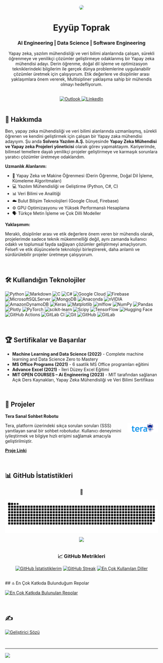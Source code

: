 
<div align="center">
  <img src="https://avatars.githubusercontent.com/Aieyup"width="120px" style="border-radius: 50%;"/>
</div>


<h1 align="center">Eyyüp Toprak</h1>
<h3 align="center">AI Engineering | Data Science | Software Engineering</h3>

<p align="center">
  Yapay zeka, yazılım mühendisliği ve veri bilimi alanlarında çalışan, sürekli öğrenmeye ve yenilikçi çözümler geliştirmeye odaklanmış bir Yapay zeka mühendisi adayı. Derin öğrenme, doğal dil işleme ve optimizasyon tekniklerindeki bilgilerim ile gerçek dünya problemlerine uygulanabilir çözümler üretmek için çalışıyorum. Etik değerlere ve disiplinler arası yaklaşımlara önem vererek, Multisipliner yaklaşıma sahip bir mühendis olmayı hedefliyorum.
</p>

<br/>

<div align="center">
  <a href="mailto:eyup.tp@hotmail.com">
    <img src="https://img.shields.io/badge/Outlook-0078D7?style=for-the-badge&logo=microsoft-outlook&logoColor=white" alt="Outlook"/>
  </a>
 <a href="https://www.linkedin.com/in/eyy%C3%BCp-toprak-2a32b5292/" target="_blank">
    <img src="https://img.shields.io/badge/LinkedIn-0077B5?style=for-the-badge&logo=linkedin&logoColor=white" alt="LinkedIn"/>
  </a>
</div>

<br/>

## 🚀 Hakkımda

Ben, yapay zeka mühendisliği ve veri bilimi alanlarında uzmanlaşmış, sürekli öğrenen ve kendini geliştirmek için çalışan bir Yapay zaka mühendisi adayıyım. Şu anda **Solvera Yazılım A.Ş.** bünyesinde **Yapay Zeka Mühendisi ve Yapay zeka Projeleri yöneticisi** olarak görev yapmaktayım. Kariyerimde, bilimsel temellere dayalı yenilikçi projeler geliştirmeye ve karmaşık sorunlara yaratıcı çözümler üretmeye odaklandım.

**Uzmanlık Alanlarım:**

- 🤖 Yapay Zeka ve Makine Öğrenmesi (Derin Öğrenme, Doğal Dil İşleme, Kümeleme Algoritmaları)
- 💻 Yazılım Mühendisliği ve Geliştirme (Python, C#, C)
- 📊 Veri Bilimi ve Analitiği
- ☁️ Bulut Bilişim Teknolojileri (Google Cloud, Firebase)
- ⚙️ GPU Optimizasyonu ve Yüksek Performanslı Hesaplama
- 🗣️ Türkçe Metin İşleme ve Çok Dilli Modeller

**Yaklaşımım:**

Meraklı, disiplinler arası ve etik değerlere önem veren bir mühendis olarak, projelerimde sadece teknik mükemmelliği değil, aynı zamanda kullanıcı odaklı ve toplumsal fayda sağlayan çözümler geliştirmeyi amaçlıyorum. Felsefi ve etik düşüncelerle teknolojiyi birleştirerek, daha anlamlı ve sürdürülebilir projeler üretmeye çalışıyorum.

<br/>

## 🛠️ Kullandığın Teknolojiler

![Python](https://img.shields.io/badge/python-3670A0?style=for-the-badge&logo=python&logoColor=ffdd54) ![Markdown](https://img.shields.io/badge/markdown-%23000000.svg?style=for-the-badge&logo=markdown&logoColor=white) ![C](https://img.shields.io/badge/c-%2300599C.svg?style=for-the-badge&logo=c&logoColor=white) ![C#](https://img.shields.io/badge/c%23-%23239120.svg?style=for-the-badge&logo=csharp&logoColor=white)
![Google Cloud](https://img.shields.io/badge/GoogleCloud-%234285F4.svg?style=for-the-badge&logo=google-cloud&logoColor=white) ![Firebase](https://img.shields.io/badge/firebase-a08021?style=for-the-badge&logo=firebase&logoColor=ffcd34) ![MicrosoftSQLServer](https://img.shields.io/badge/Microsoft%20SQL%20Server-CC2927?style=for-the-badge&logo=microsoft%20sql%20server&logoColor=white) ![MongoDB](https://img.shields.io/badge/MongoDB-%234ea94b.svg?style=for-the-badge&logo=mongodb&logoColor=white)
![Anaconda](https://img.shields.io/badge/Anaconda-%2344A833.svg?style=for-the-badge&logo=anaconda&logoColor=white) ![nVIDIA](https://img.shields.io/badge/cuda-000000.svg?style=for-the-badge&logo=nVIDIA&logoColor=green) ![AmazonDynamoDB](https://img.shields.io/badge/Amazon%20DynamoDB-4053D6?style=for-the-badge&logo=Amazon%20DynamoDB&logoColor=white)
![Keras](https://img.shields.io/badge/Keras-%23D00000.svg?style=for-the-badge&logo=Keras&logoColor=white) ![Matplotlib](https://img.shields.io/badge/Matplotlib-%23ffffff.svg?style=for-the-badge&logo=Matplotlib&logoColor=black) ![mlflow](https://img.shields.io/badge/mlflow-%23d9ead3.svg?style=for-the-badge&logo=numpy&logoColor=blue)
![NumPy](https://img.shields.io/badge/numpy-%23013243.svg?style=for-the-badge&logo=numpy&logoColor=white) ![Pandas](https://img.shields.io/badge/pandas-%23150458.svg?style=for-the-badge&logo=pandas&logoColor=white) ![Plotly](https://img.shields.io/badge/Plotly-%233F4F75.svg?style=for-the-badge&logo=plotly&logoColor=white)
![PyTorch](https://img.shields.io/badge/PyTorch-%23EE4C2C.svg?style=for-the-badge&logo=PyTorch&logoColor=white) ![scikit-learn](https://img.shields.io/badge/scikit--learn-%23F7931E.svg?style=for-the-badge&logo=scikit-learn&logoColor=white) ![Scipy](https://img.shields.io/badge/SciPy-%230C55A5.svg?style=for-the-badge&logo=scipy&logoColor=%white)
![TensorFlow](https://img.shields.io/badge/TensorFlow-%23FF6F00.svg?style=for-the-badge&logo=TensorFlow&logoColor=white) ![Hugging Face](https://img.shields.io/badge/%F0%9F%A4%97%20Hugging%20Face-FFD21F?style=for-the-badge&logo=huggingface&logoColor=black)
![GitHub Actions](https://img.shields.io/badge/github%20actions-%232671E5.svg?style=for-the-badge&logo=githubactions&logoColor=white) ![GitLab CI](https://img.shields.io/badge/gitlab%20CI-%23181717.svg?style=for-the-badge&logo=gitlab&logoColor=white) ![Git](https://img.shields.io/badge/git-%23F05033.svg?style=for-the-badge&logo=git&logoColor=white) ![GitHub](https://img.shields.io/badge/github-%23121011.svg?style=for-the-badge&logo=github&logoColor=white) ![GitLab](https://img.shields.io/badge/gitlab-%23181717.svg?style=for-the-badge&logo=gitlab&logoColor=white)

<br/>

## 🏆 Sertifikalar ve Başarılar

- **Machine Learning and Data Science (2022)** - Complete machine learning and Data Science Zero to Mastery
- **MS Office Programs (2021)** - 6 saatlik MS Office programları eğitimi
- **Advance Excel (2021)** - İleri Düzey Excel Eğitimi
- **MIT OPEN COURSES – Ai Engineering (2023)** - MIT tarafından sağlanan Açık Ders Kaynakları, Yapay Zeka Mühendisliği ve Veri Bilimi Sertifikası

<br/>

## 📂 Projeler

**Tera Sanal Sohbet Robotu**

[<img src="https://raw.githubusercontent.com/Aieyup/Aieyup/main/TeraLogo.png" width="100" align="right" style="margin-left: 10px; margin-bottom: 10px;" />](https://www.solvera.com.tr/tr/tera-u-9)

Tera, platform üzerindeki sıkça sorulan soruları (SSS) yanıtlayan sanal bir sohbet robotudur. Kullanıcı deneyimini iyileştirmek ve bilgiye hızlı erişimi sağlamak amacıyla geliştirilmiştir.

**[Proje Linki](https://www.solvera.com.tr/tr/tera-u-9)**


<br/>

## 📊 GitHub İstatistikleri

<div align="center">
  <h3>🤖</h3>
    
  <!-- Snake Animasyonu -->
  <picture>
    <source media="(prefers-color-scheme: dark)" srcset="https://raw.githubusercontent.com/Aieyup/Aieyup/output/dist/github-snake-dark.svg" />
    <source media="(prefers-color-scheme: light)" srcset="https://raw.githubusercontent.com/Aieyup/Aieyup/output/dist/github-snake.svg" />
    <img alt="github-snake" src="https://raw.githubusercontent.com/Aieyup/Aieyup/output/dist/github-contribution-grid-snake.svg" />
  </picture>
  
  <!-- Giphy AI Animasyonu -->
  <img src="https://media.giphy.com/media/YknAouVrcbkiDvWUOR/giphy.gif" width="400" style="margin: 10px;">
</div>

<div align="center">
  <h3>📈 GitHub Metrikleri</h3>
  
  [![GitHub İstatistiklerim](https://github-readme-stats.vercel.app/api?username=Aieyup&theme=date_night&hide_border=false&include_all_commits=true&count_private=true)](https://github.com/Aieyup)
  [![GitHub Streak](https://github-readme-streak-stats.herokuapp.com/?user=Aieyup&theme=date_night&hide_border=false)](https://git.io/streak-stats)
  [![En Çok Kullanılan Diller](https://github-readme-stats.vercel.app/api/top-langs/?username=Aieyup&theme=date_night&hide_border=false&include_all_commits=true&count_private=true&layout=compact)](https://github.com/Aieyup)
</div>

<br/>
## 🔝 En Çok Katkıda Bulunduğum Repolar

[![En Çok Katkıda Bulunulan Repolar](https://github-contributor-stats.vercel.app/api?username=Aieyup&limit=5&theme=dark&combine_all_yearly_contributions=true)](https://github.com/Aieyup)

<br/>

## ✍️ 

[![Geliştirici Sözü](https://quotes-github-readme.vercel.app/api?type=horizontal&theme=dark)](https://github.com/Aieyup)

<br/>

---

[![](https://visitcount.itsvg.in/api?id=Aieyup&icon=0&color=0)](https://visitcount.itsvg.in)
